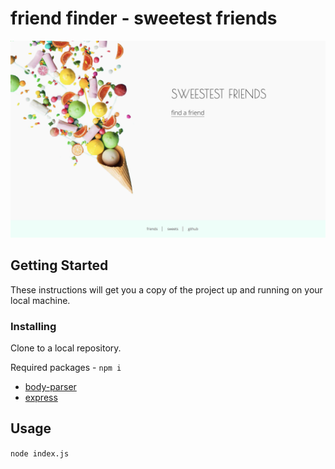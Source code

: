 # friend finder - sweetest friends
<img src="/app/public/assets/img/poster.jpg">

## Getting Started

These instructions will get you a copy of the project up and running on your local machine.

### Installing

Clone to a local repository.

Required packages - `npm i` 
* [body-parser](https://www.npmjs.com/package/body-parser)
* [express](https://www.npmjs.com/package/express)

## Usage

`node index.js`
